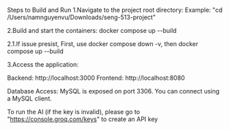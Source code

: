 Steps to Build and Run
1.Navigate to the project root directory:
Example: "cd /Users/namnguyenvu/Downloads/seng-513-project"

2.Build and start the containers:
docker compose up --build

2.1.If issue presist,
First, use docker compose down -v, then docker compose up --build

3.Access the application:

Backend: http://localhost:3000
Frontend: http://localhost:8080

Database Access:
MySQL is exposed on port 3306. You can connect using a MySQL client.

To run the AI (if the key is invalid), please go to "https://console.groq.com/keys" to create an API key